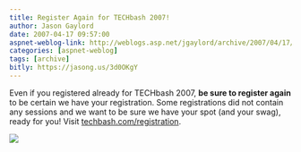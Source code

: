 ```yaml
---
title: Register Again for TECHbash 2007!
author: Jason Gaylord
date: 2007-04-17 09:57:00
aspnet-weblog-link: http://weblogs.asp.net/jgaylord/archive/2007/04/17/register-again-for-techbash-2007.aspx
categories: [aspnet-weblog]
tags: [archive]
bitly: https://jasong.us/3d0OKgY
---
```


Even if you registered already for TECHbash 2007, **be sure to register again** to be certain we have your registration. Some registrations did not contain any sessions and we want to be sure we have your spot (and your swag), ready for you! Visit [techbash.com/registration](http://techbash.com/registration/).

![](https://cdn.jasongaylord.com/images/2007/04/17/techbash-2007.jpg)